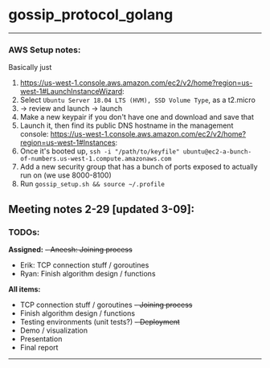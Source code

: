 # gossip_protocol_golang

---

### AWS Setup notes:

Basically just
1. https://us-west-1.console.aws.amazon.com/ec2/v2/home?region=us-west-1#LaunchInstanceWizard:
2. Select `Ubuntu Server 18.04 LTS (HVM), SSD Volume Type`, as a t2.micro
3. -> review and launch -> launch
4. Make a new keypair if you don't have one and download and save that
5. Launch it, then find its public DNS hostname in the management console: https://us-west-1.console.aws.amazon.com/ec2/v2/home?region=us-west-1#Instances:
6. Once it's booted up, `ssh -i "/path/to/keyfile" ubuntu@ec2-a-bunch-of-numbers.us-west-1.compute.amazonaws.com`
7. Add a new security group that has a bunch of ports exposed to actually run on (we use 8000-8100)
8. Run `gossip_setup.sh && source ~/.profile` 

Meeting notes 2-29 [updated 3-09]:
---

### TODOs:
**Assigned:**
~~- Aneesh: Joining process~~
- Erik: TCP connection stuff / goroutines
- Ryan: Finish algorithm design / functions

**All items:**
- TCP connection stuff / goroutines
~~- Joining process~~
- Finish algorithm design / functions
- Testing environments (unit tests?)
~~- Deployment~~
- Demo / visualization
- Presentation
- Final report

---
